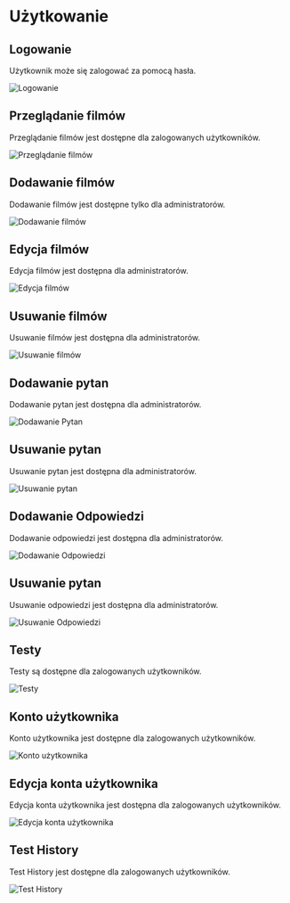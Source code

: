 # Użytkowanie

## Logowanie

Użytkownik może się zalogować za pomocą hasła.

![Logowanie](1.png)

## Przeglądanie filmów

Przeglądanie filmów jest dostępne dla zalogowanych użytkowników.

![Przeglądanie filmów](2.png)

## Dodawanie filmów

Dodawanie filmów jest dostępne tylko dla administratorów.

![Dodawanie filmów](3.png) 

## Edycja filmów

Edycja filmów jest dostępna dla administratorów.

![Edycja filmów](4.png)

## Usuwanie filmów

Usuwanie filmów jest dostępna dla administratorów.

![Usuwanie filmów](5.png)

## Dodawanie pytan

Dodawanie pytan jest dostępna dla administratorów.

![Dodawanie Pytan](AddDeleteQuestion.png)

## Usuwanie pytan

Usuwanie pytan jest dostępna dla administratorów.

![Usuwanie pytan](AddDeleteQuestion.png)

## Dodawanie Odpowiedzi

Dodawanie odpowiedzi jest dostępna dla administratorów.

![Dodawanie Odpowiedzi](AddDeleteAnswer.png)

## Usuwanie pytan

Usuwanie odpowiedzi jest dostępna dla administratorów.

![Usuwanie Odpowiedzi](AddDeleteAnswer.png)

## Testy

Testy są dostępne dla zalogowanych użytkowników.

![Testy](StartTest.png)

## Konto użytkownika

Konto użytkownika jest dostępne dla zalogowanych użytkowników.

![Konto użytkownika](Profile.png)

## Edycja konta użytkownika

Edycja konta użytkownika jest dostępna dla zalogowanych użytkowników.

![Edycja konta użytkownika](EditProfile.png)

## Test History

Test History jest dostępne dla zalogowanych użytkowników.

![Test History](TestHistory.png)